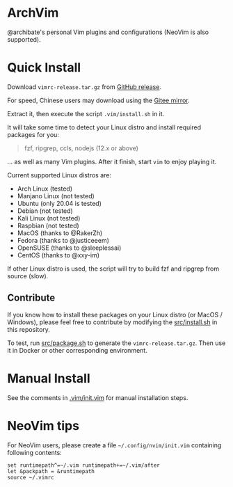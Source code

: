 # ArchVim

@archibate's personal Vim plugins and configurations (NeoVim is also supported).

# Quick Install

Download `vimrc-release.tar.gz` from [GitHub release](https://github.com/archibate/vimrc/releases).

For speed, Chinese users may download using the [Gitee mirror](https://gitee.com/archibate/vimrc/releases).

Extract it, then execute the script `.vim/install.sh` in it.

It will take some time to detect your Linux distro and install required packages for you:

> fzf, ripgrep, ccls, nodejs (12.x or above)

... as well as many Vim plugins. After it finish, start `vim` to enjoy playing it.

Current supported Linux distros are:

- Arch Linux (tested)
- Manjano Linux (not tested)
- Ubuntu (only 20.04 is tested)
- Debian (not tested)
- Kali Linux (not tested)
- Raspbian (not tested)
- MacOS (thanks to @RakerZh)
- Fedora (thanks to @justiceeem)
- OpenSUSE (thanks to @sleeplessai)
- CentOS (thanks to @xxy-im)

If other Linux distro is used, the script will try to build fzf and ripgrep from source (slow).

## Contribute

If you know how to install these packages on your Linux distro (or MacOS / Windows), please feel
free to contribute by modifying the [src/install.sh](src/install.sh) in this repository.

To test, run [src/package.sh](src/package.sh) to generate the `vimrc-release.tar.gz`.
Then use it in Docker or other corresponding environment.

# Manual Install

See the comments in [.vim/init.vim](.vim/init.vim) for manual installation steps.

# NeoVim tips

For NeoVim users, please create a file `~/.config/nvim/init.vim` containing following contents:

```vim
set runtimepath^=~/.vim runtimepath+=~/.vim/after
let &packpath = &runtimepath
source ~/.vimrc
```
